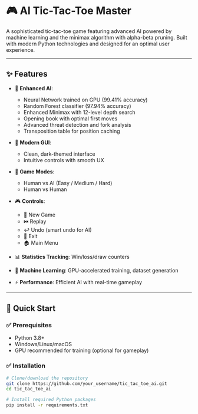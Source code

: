 # 🎮 AI Tic-Tac-Toe Master

A sophisticated tic-tac-toe game featuring advanced AI powered by machine learning and the minimax algorithm with alpha-beta pruning. Built with modern Python technologies and designed for an optimal user experience.

---

## ✨ Features

- 🤖 **Enhanced AI**:
  - Neural Network trained on GPU (99.41% accuracy)
  - Random Forest classifier (97.94% accuracy)
  - Enhanced Minimax with 12-level depth search
  - Opening book with optimal first moves
  - Advanced threat detection and fork analysis
  - Transposition table for position caching

- 🎨 **Modern GUI**:
  - Clean, dark-themed interface
  - Intuitive controls with smooth UX

- 👥 **Game Modes**:
  - Human vs AI (Easy / Medium / Hard)
  - Human vs Human

- 🎮 **Controls**:
  - 🔄 New Game
  - ⏮️ Replay
  - ↩️ Undo (smart undo for AI)
  - 🚪 Exit
  - 🏠 Main Menu

- 📊 **Statistics Tracking**: Win/loss/draw counters
- 🧠 **Machine Learning**: GPU-accelerated training, dataset generation
- ⚡ **Performance**: Efficient AI with real-time gameplay

---

## 🚀 Quick Start

### ✅ Prerequisites

- Python 3.8+
- Windows/Linux/macOS
- GPU recommended for training (optional for gameplay)

### ✅ Installation

```bash
# Clone/download the repository
git clone https://github.com/your_username/tic_tac_toe_ai.git
cd tic_tac_toe_ai

# Install required Python packages
pip install -r requirements.txt
